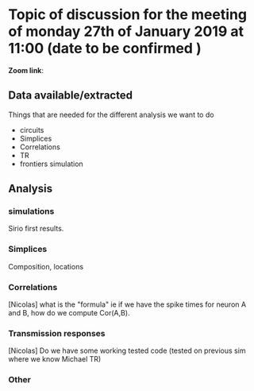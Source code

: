 # Topic of discussion for the meeting of monday 27th of January 2019 at 11:00 (date to be confirmed )

  
**Zoom link**:


## Data available/extracted
Things that are needed for the different analysis we want to do

+ circuits
+ Simplices 
+ Correlations
+ TR 
+ frontiers simulation

## Analysis

### simulations
Sirio first results.

### Simplices 
Composition, locations

### Correlations
[Nicolas] what is the "formula" ie if we have the spike times for neuron A and B, how do we compute Cor(A,B).

### Transmission responses
[Nicolas] Do we have some working tested code (tested on previous sim where we know Michael TR)


### Other


